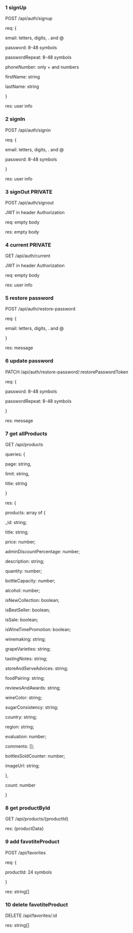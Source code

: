### 1 signUp

POST /api/auth/signup

req: {

email: letters, digits, . and @

password: 8-48 symbols

passwordRepeat: 8-48 symbols

phoneNumber: only + and numbers

firstName: string

lastName: string

}

res: user info

### 2 signIn

POST /api/auth/signin

req: {

email: letters, digits, . and @

password: 8-48 symbols

}

res: user info

### 3 signOut PRIVATE

POST /api/auth/signout

JWT in header Authorization

req: empty body

res: empty body

### 4 current PRIVATE

GET /api/auth/current

JWT in header Authorization

req: empty body

res: user info

### 5 restore password

POST /api/auth/restore-password

req: {

email: letters, digits, . and @

}

res: message

### 6 update password

PATCH /api/auth/restore-password/:restorePasswordToken

req: {

password: 8-48 symbols

passwordRepeat: 8-48 symbols

}

res: message

### 7 get allProducts

GET /api/products

queries: {

page: string,

limit: string,

title: string

}

res: {

products: array of {

_id: string;

title: string;

price: number;

adminDiscountPercentage: number;

description: string;

quantity: number;

bottleCapacity: number;

alcohol: number;

isNewCollection: boolean;

isBestSeller: boolean;

isSale: boolean;

isWineTimePromotion: boolean;

winemaking: string;

grapeVarieties: string;

tastingNotes: string;

storeAndServeAdvices: string;

foodPairing: string;

reviewsAndAwards: string;

wineColor: string;

sugarConsistency: string;

country: string;

region: string;

evaluation: number;

comments: [];

bottlesSoldCounter: number;

imageUrl: string;

},

count: number

}

### 8 get productById

GET /api/products/{productId}

res: {productData}

### 9 add favotiteProduct

POST /api/favorites

req: {

productId: 24 symbols

}

res: string[]

### 10 delete favotiteProduct

DELETE /api/favorites/:id

res: string[]
